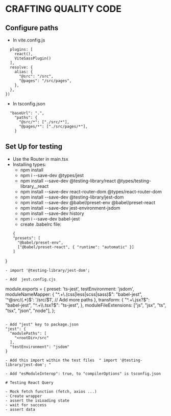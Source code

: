 # CRAFTING QUALITY CODE

## Configure paths
- In vite.config.js
``` export default defineConfig({
  plugins: [
    react(),
    ViteSassPlugin()
  ],
  resolve: {
    alias: {
      "@src": "/src",
      "@pages": "/src/pages",
    },
  },
})
```
- In tsconfig.json
```
  "baseUrl": ".",
    "paths": {
      "@src/*": ["./src/*"],
      "@pages/*": ["./src/pages/*"],
    }
```

## Set Up for testing
- Use the Router in main.tsx
- Installing types:
  - npm install
  - npm i --save-dev @types/jest
  - npm install --save-dev @testing-library/react @types/testing-library__react
  - npm install --save-dev react-router-dom @types/react-router-dom
  - npm install --save-dev @testing-library/jest-dom
  - npm install --save-dev @babel/preset-env @babel/preset-react
  - npm install --save-dev jest-environment-jsdom
  - npm install --save-dev history
  - npm i --save-dev babel-jest
  - create .babelrc file:
  ```
  {
  "presets": [
    "@babel/preset-env",
    ["@babel/preset-react", { "runtime": "automatic" }]
  ]
}
  ```
  - import '@testing-library/jest-dom';
  
  - Add  jest.config.cjs
  ```
  module.exports = {
    preset: 'ts-jest',
    testEnvironment: 'jsdom',
    moduleNameMapper: {
      "^.+\\.(css|less|scss|sass)$": "babel-jest",
      '^@src/(.*)$': '<rootDir>/src/$1', // Add more paths
    },
    transform: {
      "^.+\\.jsx?$": "babel-jest",
      "^.+\\.tsx?$": "ts-jest",
    },
    moduleFileExtensions: ["js", "jsx", "ts", "tsx", "json", "node"],
  };
  ```

  - Add "jest" key to package.json 
  "jest": {
    "modulePaths": [
      "<rootDir>/src"
    ],
    "testEnvironment": "jsdom"
  }

  - Add this import within the test files  " import '@testing-library/jest-dom'; "

  - Add "esModuleInterop": true, to "compilerOptions" is tsconfig.json

# Testing React Query

- Mock fetch function (fetch, axios ...)
- Create wrapper
- assert the isLoading state
- wait for success
- assert data